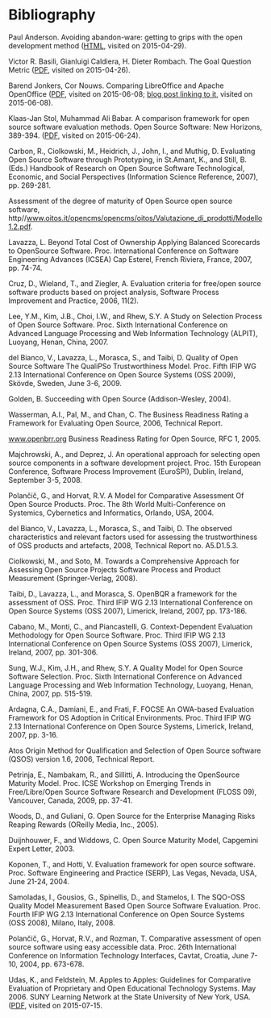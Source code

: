 # Bibliography

<a name="bib:anderson-avoiding"></a>Paul Anderson. Avoiding abandon-ware: getting to grips with the open development method ([HTML](http://oss-watch.ac.uk/resources/odm), visited on 2015-04-29).

<a name="bib:basili-gqm"></a>Victor R. Basili, Gianluigi Caldiera, H. Dieter Rombach. The Goal Question Metric ([PDF](http://www.cs.umd.edu/~mvz/handouts/gqm.pdf), visited on 2015-04-26). 

<a name="bib:jonkers-nouws-comparing-lo-aoo"></a>Barend Jonkers, Cor Nouws. Comparing LibreOffice and Apache OpenOffice ([PDF](http://www.nouenoff.nl/downloads/LibreOffice_AOO_CompetitiveFeatureMatrix_20150318.pdf), visited on 2015-06-08; [blog post linking to it](http://ostatic.com/blog/apache-openoffice-versus-libreoffice), visited on 2015-06-08).

<a name="bib:stol-babar-comparison-models"></a>Klaas-Jan Stol, Muhammad Ali Babar. 
A comparison framework for open source software evaluation methods. Open Source Software: New Horizons, 389-394. ([PDF](http://ulir.ul.ie/bitstream/handle/10344/748/2010-Stol-A-Comparison.pdf), visited on 2015-06-24).

<a name="bib:carbon-evaluating"></a>Carbon, R., Ciolkowski, M., Heidrich, J., John, I., and Muthig, D. Evaluating Open Source Software through Prototyping, in St.Amant, K., and Still, B. (Eds.) Handbook of Research on Open Source Software Technological, Economic, and Social Perspectives (Information Science Reference, 2007), pp. 269-281.

<a name="bib:assessmen-/www.oitos.it/opencms/opencms/oitos/valutazione_di_prodotti/modello1.2.pdf."></a>Assessment of the degree of maturity of Open Source open source software, http//www.oitos.it/opencms/opencms/oitos/Valutazione_di_prodotti/Modello1.2.pdf.

<a name="bib:lavazza-beyond"></a>Lavazza, L. Beyond Total Cost of Ownership Applying Balanced Scorecards to OpenSource Software. Proc. International Conference on Software Engineering Advances (ICSEA) Cap Esterel, French Riviera, France, 2007, pp. 74-74.

<a name="bib:cruz-evaluation"></a>Cruz, D., Wieland, T., and Ziegler, A. Evaluation criteria for free/open source software products based on project analysis, Software Process Improvement and Practice, 2006, 11(2).

<a name="bib:lee-study"></a>Lee, Y.M., Kim, J.B., Choi, I.W., and Rhew, S.Y. A Study on Selection Process of Open Source Software. Proc. Sixth International Conference on Advanced Language Processing and Web Information Technology (ALPIT), Luoyang, Henan, China, 2007.

<a name="bib:delbianco-quality"></a>del Bianco, V., Lavazza, L., Morasca, S., and Taibi, D. Quality of Open Source Software The QualiPSo Trustworthiness Model. Proc. Fifth IFIP WG 2.13 International Conference on Open Source Systems (OSS 2009), Skövde, Sweden, June 3-6, 2009.

<a name="bib:golden-succeeding"></a>Golden, B. Succeeding with Open Source (Addison-Wesley, 2004).

<a name="bib:wasserman-business"></a>Wasserman, A.I., Pal, M., and Chan, C. The Business Readiness Rating a Framework for Evaluating Open Source, 2006, Technical Report.

<a name="bib:www.openbrr.org-business"></a>www.openbrr.org Business Readiness Rating for Open Source, RFC 1, 2005.

<a name="bib:majchrowski-operational"></a>Majchrowski, A., and Deprez, J. An operational approach for selecting open source components in a software development project. Proc. 15th European Conference, Software Process Improvement (EuroSPI), Dublin, Ireland, September 3-5, 2008.

<a name="bib:polančič-model"></a>Polančič, G., and Horvat, R.V. A Model for Comparative Assessment Of Open Source Products. Proc. The 8th World Multi-Conference on Systemics, Cybernetics and Informatics, Orlando, USA, 2004.

<a name="bib:delbianco-observed"></a>del Bianco, V., Lavazza, L., Morasca, S., and Taibi, D. The observed characteristics and relevant factors used for assessing the trustworthiness of OSS products and artefacts, 2008, Technical Report no. A5.D1.5.3.

<a name="bib:ciolkowski-towards"></a>Ciolkowski, M., and Soto, M. Towards a Comprehensive Approach for Assessing Open Source Projects Software Process and Product Measurement (Springer-Verlag, 2008).

<a name="bib:taibi-openbqr"></a>Taibi, D., Lavazza, L., and Morasca, S. OpenBQR a framework for the assessment of OSS. Proc. Third IFIP WG 2.13 International Conference on Open Source Systems (OSS 2007), Limerick, Ireland, 2007, pp. 173-186.

<a name="bib:cabano-context-dependent"></a>Cabano, M., Monti, C., and Piancastelli, G. Context-Dependent Evaluation Methodology for Open Source Software. Proc. Third IFIP WG 2.13 International Conference on Open Source Systems (OSS 2007), Limerick, Ireland, 2007, pp. 301-306.

<a name="bib:sung-quality"></a>Sung, W.J., Kim, J.H., and Rhew, S.Y. A Quality Model for Open Source Software Selection. Proc. Sixth International Conference on Advanced Language Processing and Web Information Technology, Luoyang, Henan, China, 2007, pp. 515-519.

<a name="bib:ardagna-focse"></a>Ardagna, C.A., Damiani, E., and Frati, F. FOCSE An OWA-based Evaluation Framework for OS Adoption in Critical Environments. Proc. Third IFIP WG 2.13 International Conference on Open Source Systems, Limerick, Ireland, 2007, pp. 3-16.

<a name="bib:ato-method"></a>Atos Origin Method for Qualification and Selection of Open Source software (QSOS) version 1.6, 2006, Technical Report.

<a name="bib:petrinja-introducing"></a>Petrinja, E., Nambakam, R., and Sillitti, A. Introducing the OpenSource Maturity Model. Proc. ICSE Workshop on Emerging Trends in Free/Libre/Open Source Software Research and Development (FLOSS 09), Vancouver, Canada, 2009, pp. 37-41.

<a name="bib:woods-open"></a>Woods, D., and Guliani, G. Open Source for the Enterprise Managing Risks Reaping Rewards (OReilly Media, Inc., 2005).

<a name="bib:duijnhouwer-open"></a>Duijnhouwer, F., and Widdows, C. Open Source Maturity Model, Capgemini Expert Letter, 2003.

<a name="bib:koponen-evaluation"></a>Koponen, T., and Hotti, V. Evaluation framework for open source software. Proc. Software Engineering and Practice (SERP), Las Vegas, Nevada, USA, June 21-24, 2004.

<a name="bib:samoladas-sqo-oss"></a>Samoladas, I., Gousios, G., Spinellis, D., and Stamelos, I. The SQO-OSS Quality Model Measurement Based Open Source Software Evaluation. Proc. Fourth IFIP WG 2.13 International Conference on Open Source Systems (OSS 2008), Milano, Italy, 2008.

<a name="bib:polancic-comparative"></a>Polančič, G., Horvat, R.V., and Rozman, T. Comparative assessment of open source software using easy accessible data. Proc. 26th International Conference on Information Technology Interfaces, Cavtat, Croatia, June 7-10, 2004, pp. 673-678.

<a name="bib:udas-apples"></a>Udas, K., and Feldstein, M. Apples to Apples: Guidelines for Comparative Evaluation of Proprietary and Open Educational Technology Systems. May 2006. SUNY Learning Network at the State University of New York, USA. ([PDF](http://vcampus.uom.ac.mu/vcilt/resources/ApplestoApples.pdf), visited on 2015-07-15.
